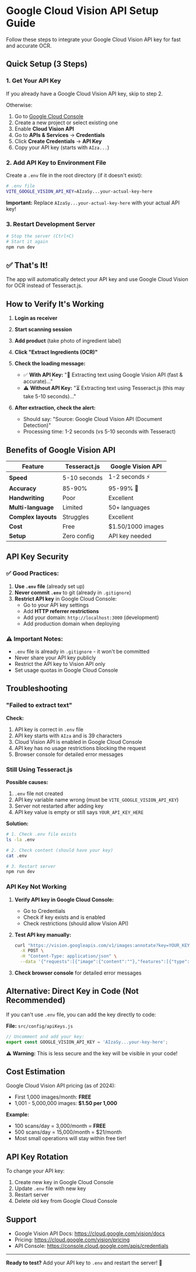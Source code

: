 # Google Cloud Vision API Setup Guide

Follow these steps to integrate your Google Cloud Vision API key for fast and accurate OCR.

## Quick Setup (3 Steps)

### 1. Get Your API Key

If you already have a Google Cloud Vision API key, skip to step 2.

Otherwise:
1. Go to [Google Cloud Console](https://console.cloud.google.com/)
2. Create a new project or select existing one
3. Enable **Cloud Vision API**
4. Go to **APIs & Services** → **Credentials**
5. Click **Create Credentials** → **API Key**
6. Copy your API key (starts with `AIza...`)

### 2. Add API Key to Environment File

Create a `.env` file in the root directory (if it doesn't exist):

```bash
# .env file
VITE_GOOGLE_VISION_API_KEY=AIzaSy...your-actual-key-here
```

**Important:** Replace `AIzaSy...your-actual-key-here` with your actual API key!

### 3. Restart Development Server

```bash
# Stop the server (Ctrl+C)
# Start it again
npm run dev
```

## ✅ That's It!

The app will automatically detect your API key and use Google Cloud Vision for OCR instead of Tesseract.js.

## How to Verify It's Working

1. **Login as receiver**
2. **Start scanning session**
3. **Add product** (take photo of ingredient label)
4. **Click "Extract Ingredients (OCR)"**
5. **Check the loading message:**
   - ✅ **With API Key:** "🚀 Extracting text using Google Vision API (fast & accurate)..."
   - ⚠️ **Without API Key:** "⏳ Extracting text using Tesseract.js (this may take 5-10 seconds)..."

6. **After extraction, check the alert:**
   - Should say: "Source: Google Cloud Vision API (Document Detection)"
   - Processing time: 1-2 seconds (vs 5-10 seconds with Tesseract)

## Benefits of Google Vision API

| Feature | Tesseract.js | Google Vision API |
|---------|-------------|-------------------|
| **Speed** | 5-10 seconds | 1-2 seconds ⚡ |
| **Accuracy** | 85-90% | 95-99% 🎯 |
| **Handwriting** | Poor | Excellent |
| **Multi-language** | Limited | 50+ languages |
| **Complex layouts** | Struggles | Excellent |
| **Cost** | Free | $1.50/1000 images |
| **Setup** | Zero config | API key needed |

## API Key Security

### ✅ Good Practices:

1. **Use `.env` file** (already set up)
2. **Never commit `.env`** to git (already in `.gitignore`)
3. **Restrict API key** in Google Cloud Console:
   - Go to your API key settings
   - Add **HTTP referrer restrictions**
   - Add your domain: `http://localhost:3000` (development)
   - Add production domain when deploying

### ⚠️ Important Notes:

- `.env` file is already in `.gitignore` - it won't be committed
- Never share your API key publicly
- Restrict the API key to Vision API only
- Set usage quotas in Google Cloud Console

## Troubleshooting

### "Failed to extract text"

**Check:**
1. API key is correct in `.env` file
2. API key starts with `AIza` and is 39 characters
3. Cloud Vision API is enabled in Google Cloud Console
4. API key has no usage restrictions blocking the request
5. Browser console for detailed error messages

### Still Using Tesseract.js

**Possible causes:**
1. `.env` file not created
2. API key variable name wrong (must be `VITE_GOOGLE_VISION_API_KEY`)
3. Server not restarted after adding key
4. API key value is empty or still says `YOUR_API_KEY_HERE`

**Solution:**
```bash
# 1. Check .env file exists
ls -la .env

# 2. Check content (should have your key)
cat .env

# 3. Restart server
npm run dev
```

### API Key Not Working

1. **Verify API key in Google Cloud Console:**
   - Go to Credentials
   - Check if key exists and is enabled
   - Check restrictions (should allow Vision API)

2. **Test API key manually:**
   ```bash
   curl "https://vision.googleapis.com/v1/images:annotate?key=YOUR_KEY" \
     -X POST \
     -H "Content-Type: application/json" \
     --data '{"requests":[{"image":{"content":""},"features":[{"type":"TEXT_DETECTION"}]}]}'
   ```

3. **Check browser console** for detailed error messages

## Alternative: Direct Key in Code (Not Recommended)

If you can't use `.env` file, you can add the key directly to code:

**File:** `src/config/apiKeys.js`

```javascript
// Uncomment and add your key:
export const GOOGLE_VISION_API_KEY = 'AIzaSy...your-key-here';
```

⚠️ **Warning:** This is less secure and the key will be visible in your code!

## Cost Estimation

Google Cloud Vision API pricing (as of 2024):
- First 1,000 images/month: **FREE**
- 1,001 - 5,000,000 images: **$1.50 per 1,000**

**Example:**
- 100 scans/day = 3,000/month = **FREE**
- 500 scans/day = 15,000/month = $21/month
- Most small operations will stay within free tier!

## API Key Rotation

To change your API key:

1. Create new key in Google Cloud Console
2. Update `.env` file with new key
3. Restart server
4. Delete old key from Google Cloud Console

## Support

- Google Vision API Docs: https://cloud.google.com/vision/docs
- Pricing: https://cloud.google.com/vision/pricing
- API Console: https://console.cloud.google.com/apis/credentials

---

**Ready to test?** Add your API key to `.env` and restart the server! 🚀
